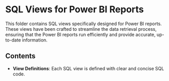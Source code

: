 # SQL Views for Power BI Reports

This folder contains SQL views specifically designed for Power BI reports. These views have been crafted to streamline the data retrieval process, ensuring that the Power BI reports run efficiently and provide accurate, up-to-date information. 

## Contents

- **View Definitions**: Each SQL view is defined with clear and concise SQL code.
